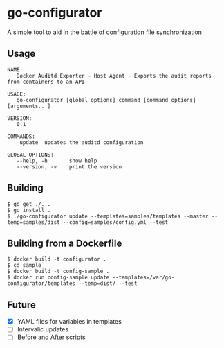 # go-configurator

A simple tool to aid in the battle of configuration file synchronization

## Usage

```
NAME:
   Docker Auditd Exporter - Host Agent - Exports the audit reports from containers to an API

USAGE:
   go-configurator [global options] command [command options] [arguments...]
   
VERSION:
   0.1
   
COMMANDS:
    update	updates the auditd configuration

GLOBAL OPTIONS:
   --help, -h		show help
   --version, -v	print the version
```

## Building

```
$ go get ./...
$ go install .
$ ./go-configurator update --templates=samples/templates --master --temp=samples/dist --config=samples/config.yml --test 
```

## Building from a Dockerfile

```
$ docker build -t configurator .
$ cd sample
$ docker build -t config-sample .
$ docker run config-sample update --templates=/var/go-configurator/templates --temp=dist/ --test
```

## Future 

- [X] YAML files for variables in templates
- [ ] Intervalic updates
- [ ] Before and After scripts
